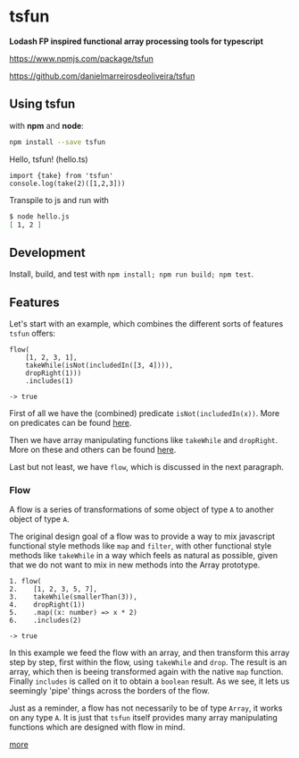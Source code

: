 # tsfun

**Lodash FP inspired functional array processing tools for typescript**

https://www.npmjs.com/package/tsfun

https://github.com/danielmarreirosdeoliveira/tsfun

## Using tsfun

with **npm** and **node**:

```bash
npm install --save tsfun
```

Hello, tsfun! (hello.ts)

```
import {take} from 'tsfun'
console.log(take(2)([1,2,3]))
```

Transpile to js and run with 

```bash
$ node hello.js
[ 1, 2 ]
```

## Development

Install, build, and test with `npm install; npm run build; npm test`.

## Features

Let's start with an example, which combines the different sorts of features `tsfun`
offers:

```
flow(
    [1, 2, 3, 1],
    takeWhile(isNot(includedIn([3, 4]))),
    dropRight(1)))
    .includes(1)
    
-> true
```

First of all we have the (combined) predicate `isNot(includedIn(x))`.
More on predicates can be found 
[here](https://github.com/danielmarreirosdeoliveira/tsfun/blob/master/doc/predicates.md). 

Then we have
array manipulating functions like `takeWhile` and `dropRight`. More on these
and others can be found 
[here](https://github.com/danielmarreirosdeoliveira/tsfun/blob/master/doc/coll.md).

Last but not least, we have `flow`, which is discussed in the next paragraph.

### Flow

A flow is a series of transformations of some object of type `A` to another object 
of type `A`.

The original design goal of a flow was to provide a way to mix javascript functional style
methods like `map` and `filter`, with other functional style methods like `takeWhile` 
in a way which feels as natural as possible, given that we do not want to mix in new methods
into the Array prototype.

```
1. flow(
2.    [1, 2, 3, 5, 7],
3.    takeWhile(smallerThan(3)),
4.    dropRight(1))
5.    .map((x: number) => x * 2)
6.    .includes(2)

-> true
```

In this example we feed the flow with an array, and then transform this array step
by step, first within the flow, using `takeWhile` and `drop`. The result is an array,
which then is beeing transformed again with the native `map` function. Finally `includes`
is called on it to obtain a `boolean` result. As we see, it lets us seemingly 'pipe'
things across the borders of the flow.

Just as a reminder, a flow has not necessarily to be of type `Array`, it works on any
type `A`. It is just that `tsfun` itself provides many array manipulating functions which
are designed with flow in mind. 

[more](https://github.com/danielmarreirosdeoliveira/tsfun/blob/master/doc/flow.md)




